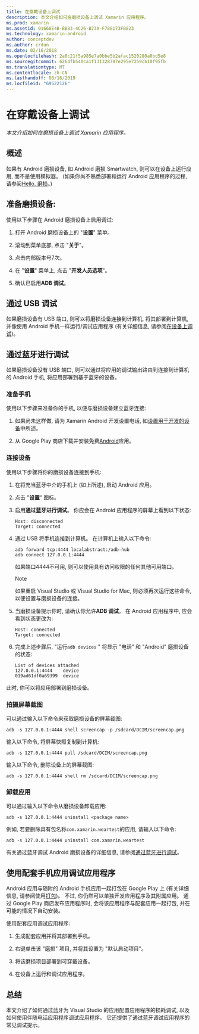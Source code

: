 ```yaml
---
title: 在穿戴设备上调试
description: 本文介绍如何在磨损设备上调试 Xamarin 应用程序。
ms.prod: xamarin
ms.assetid: 01668E4B-BB83-4C26-B23A-F788173FB823
ms.technology: xamarin-android
author: conceptdev
ms.author: crdun
ms.date: 02/16/2018
ms.openlocfilehash: 2a0c21f5a985e7a0bbe5b2afac1520280a0bd5e8
ms.sourcegitcommit: 6264fb540ca1f131328707e295e7259cb10f95fb
ms.translationtype: MT
ms.contentlocale: zh-CN
ms.lasthandoff: 08/16/2019
ms.locfileid: "69522126"
---
```

# <a name="debug-on-a-wear-device"></a>在穿戴设备上调试

_本文介绍如何在磨损设备上调试 Xamarin 应用程序。_


## <a name="overview"></a>概述

如果有 Android 磨损设备, 如 Android 磨损 Smartwatch, 则可以在设备上运行应用, 而不是使用模拟器。 (如果你尚不熟悉部署和运行 Android 应用程序的过程, 请参阅[Hello, 磨损](~/android/wear/get-started/hello-wear.md)。)

## <a name="prepare-the-wear-device"></a>准备磨损设备:

使用以下步骤在 Android 磨损设备上启用调试:

1. 打开 Android 磨损设备上的 "**设置**" 菜单。

2. 滚动到菜单底部, 点击 "**关于**"。

3. 点击内部版本号7次。

4. 在 "**设置**" 菜单上, 点击 "**开发人员选项**"。

5. 确认已启用**ADB 调试**。


## <a name="debugging-over-usb"></a>通过 USB 调试

如果磨损设备有 USB 端口, 则可以将磨损设备连接到计算机, 将其部署到计算机, 并像使用 Android 手机一样运行/调试应用程序 (有关详细信息, 请参阅[在设备上调试](~/android/deploy-test/debugging/debug-on-device.md))。


## <a name="debugging-over-bluetooth"></a>通过蓝牙进行调试

如果磨损设备没有 USB 端口, 则可以通过将应用的调试输出路由到连接到计算机的 Android 手机, 将应用部署到基于蓝牙的设备。 

### <a name="prepare-your-phone"></a>准备手机

使用以下步骤来准备你的手机, 以便与磨损设备建立蓝牙连接: 

1. 如果尚未这样做, 请为 Xamarin Android 开发设置电话, 如[设置用于开发的设备](~/android/get-started/installation/set-up-device-for-development.md)中所述。

2. 从 Google Play 商店下载并安装免费[Android](https://play.google.com/store/apps/details?id=com.google.android.wearable.app)应用。

### <a name="connect-the-device"></a>连接设备

使用以下步骤将你的磨损设备连接到手机:

1. 在将充当蓝牙中介的手机上 (如上所述), 启动 Android 应用。 

2. 点击 "**设置**" 图标。

3. 启用**通过蓝牙进行调试**。 你应会在 Android 应用程序的屏幕上看到以下状态:

    ```
    Host: disconnected
    Target: connected
    ```

4. 通过 USB 将手机连接到计算机。 在计算机上输入以下命令:

    ```shell
    adb forward tcp:4444 localabstract:/adb-hub
    adb connect 127.0.0.1:4444
    ```

    如果端口4444不可用, 则可以使用具有访问权限的任何其他可用端口。 

    > [!NOTE]
    > 如果重启 Visual Studio 或 Visual Studio for Mac, 则必须再次运行这些命令, 以便设置与磨损设备的连接。

5. 当磨损设备提示你时, 请确认你允许**ADB 调试**。 在 Android 应用程序中, 应会看到状态更改为:

    ```
    Host: connected
    Target: connected
    ```

6. 完成上述步骤后, "运行`adb devices` " 将显示 "电话" 和 "Android" 磨损设备的状态:

    ```
    List of devices attached
    127.0.0.1:4444    device
    019ad61df0a69399  device
    ```

此时, 你可以将应用部署到磨损设备。

<a name="screenshots" />

### <a name="taking-screenshots"></a>拍摄屏幕截图

可以通过输入以下命令来获取磨损设备的屏幕截图: 

```shell
adb -s 127.0.0.1:4444 shell screencap -p /sdcard/DCIM/screencap.png
```

输入以下命令, 将屏幕快照复制到计算机:

```shell
adb -s 127.0.0.1:4444 pull /sdcard/DCIM/screencap.png
```

输入以下命令, 删除设备上的屏幕截图:

```shell
adb -s 127.0.0.1:4444 shell rm /sdcard/DCIM/screencap.png
```


### <a name="uninstalling-an-app"></a>卸载应用

可以通过输入以下命令从磨损设备卸载应用:

```shell
adb -s 127.0.0.1:4444 uninstall <package name>
```

例如, 若要删除具有包名称`com.xamarin.weartest`的应用, 请输入以下命令:

```shell
adb -s 127.0.0.1:4444 uninstall com.xamarin.weartest
```

有关通过蓝牙调试 Android 磨损设备的详细信息, 请参阅[通过蓝牙进行调试](https://developer.android.com/training/wearables/apps/bt-debugging.html)。


## <a name="debugging-a-wear-app-with-a-companion-phone-app"></a>使用配套手机应用调试应用程序

Android 应用与随附的 Android 手机应用一起打包在 Google Play 上 (有关详细信息, 请参阅使用[打包](~/android/wear/deploy-test/packaging.md))。 不过, 你仍然可以单独开发应用程序及其附属应用。 通过 Google Play 商店发布应用程序时, 会将该应用程序与配套应用一起打包, 并在可能的情况下自动安装。

使用配套应用调试应用程序: 

1. 生成配套应用并将其部署到手机。

2. 右键单击该 "磨损" 项目, 并将其设置为 "默认启动项目"。

3. 将该磨损项目部署到可穿戴设备。

4. 在设备上运行和调试应用程序。

 
## <a name="summary"></a>总结

本文介绍了如何通过蓝牙为 Visual Studio 的应用配置应用程序的损耗调试, 以及如何使用伴随电话应用程序调试应用程序。 它还提供了通过蓝牙调试应用程序的常见调试提示。
